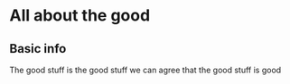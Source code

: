<!DOCTYPE htm>
<html>
  <head>
    <meta charset="utf-8">
   </head>
   <body>
   <h1>All about the good</h1>
     
   <h2>Basic info</h2>
     
   <p>The good stuff is the good stuff we can agree that the good stuff is good</p>
   
   </body>
</html>
